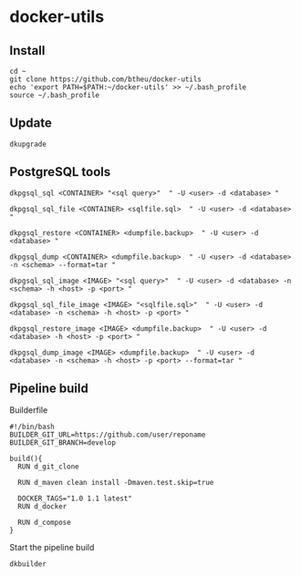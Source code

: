 # docker-utils


Install
-----------

```
cd ~
git clone https://github.com/btheu/docker-utils
echo 'export PATH=$PATH:~/docker-utils' >> ~/.bash_profile
source ~/.bash_profile
```

Update
-----------

```
dkupgrade
```

PostgreSQL tools
-----------

```
dkpgsql_sql <CONTAINER> "<sql query>"  " -U <user> -d <database> "
```

```
dkpgsql_sql_file <CONTAINER> <sqlfile.sql>  " -U <user> -d <database> "
```

```
dkpgsql_restore <CONTAINER> <dumpfile.backup>  " -U <user> -d <database> "
```

```
dkpgsql_dump <CONTAINER> <dumpfile.backup>  " -U <user> -d <database> -n <schema> --format=tar "
```

```
dkpgsql_sql_image <IMAGE> "<sql query>"  " -U <user> -d <database> -n <schema> -h <host> -p <port> "
```

```
dkpgsql_sql_file_image <IMAGE> "<sqlfile.sql>"  " -U <user> -d <database> -n <schema> -h <host> -p <port> "
```

```
dkpgsql_restore_image <IMAGE> <dumpfile.backup>  " -U <user> -d <database> -h <host> -p <port> "
```

```
dkpgsql_dump_image <IMAGE> <dumpfile.backup>  " -U <user> -d <database> -n <schema> -h <host> -p <port> --format=tar "
```

Pipeline build
-----------

Builderfile
```
#!/bin/bash
BUILDER_GIT_URL=https://github.com/user/reponame
BUILDER_GIT_BRANCH=develop

build(){
  RUN d_git_clone

  RUN d_maven clean install -Dmaven.test.skip=true

  DOCKER_TAGS="1.0 1.1 latest"
  RUN d_docker

  RUN d_compose
}
```

Start the pipeline build
```
dkbuilder
```
